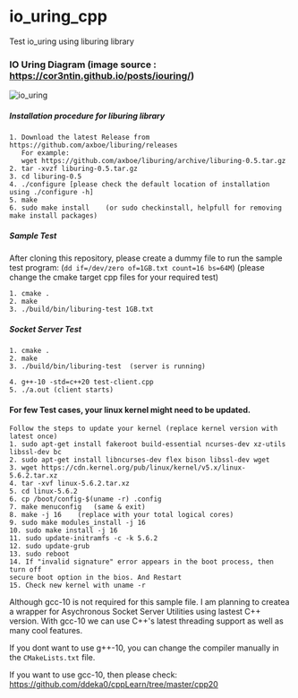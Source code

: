 # io_uring_cpp
Test io_uring using liburing library

### IO Uring Diagram (image source : https://cor3ntin.github.io/posts/iouring/)
![io_uring](https://cor3ntin.github.io/posts/iouring/uring.svg)

##### Installation procedure for liburing library

    1. Download the latest Release from https://github.com/axboe/liburing/releases
       For example:
       wget https://github.com/axboe/liburing/archive/liburing-0.5.tar.gz
    2. tar -xvzf liburing-0.5.tar.gz
    3. cd liburing-0.5
    4. ./configure [please check the default location of installation using ./configure -h]
    5. make
    6. sudo make install    (or sudo checkinstall, helpfull for removing make install packages)

##### Sample Test

After cloning this repository, please create a dummy file to run the sample test program:
(`dd if=/dev/zero of=1GB.txt count=16 bs=64M`)
(please change the cmake target cpp files for your required test)
    
    1. cmake .
    2. make
    3. ./build/bin/liburing-test 1GB.txt
    
##### Socket Server Test
    1. cmake .
    2. make
    3. ./build/bin/liburing-test  (server is running)
    
    4. g++-10 -std=c++20 test-client.cpp
    5. ./a.out (client starts)

#### For few Test cases, your linux kernel might need to be updated.
    Follow the steps to update your kernel (replace kernel version with latest once)
    1. sudo apt-get install fakeroot build-essential ncurses-dev xz-utils libssl-dev bc
    2. sudo apt-get install libncurses-dev flex bison libssl-dev wget
    3. wget https://cdn.kernel.org/pub/linux/kernel/v5.x/linux-5.6.2.tar.xz
    4. tar -xvf linux-5.6.2.tar.xz
    5. cd linux-5.6.2
    6. cp /boot/config-$(uname -r) .config
    7. make menuconfig   (same & exit)
    8. make -j 16    (replace with your total logical cores)
    9. sudo make modules_install -j 16
    10. sudo make install -j 16
    11. sudo update-initramfs -c -k 5.6.2
    12. sudo update-grub
    13. sudo reboot
    14. If "invalid signature" error appears in the boot process, then turn off
    secure boot option in the bios. And Restart
    15. Check new kernel with uname -r

Although gcc-10 is not required for this sample file. I am planning to createa a wrapper for Asychronous Socket Server Utilities using lastest C++ version. With gcc-10 we can use C++'s latest threading support as well as many cool features.

If you dont want to use g++-10, you can change the compiler manually in the `CMakeLists.txt` file.

If you want to use gcc-10, then please check:
https://github.com/ddeka0/cppLearn/tree/master/cpp20
